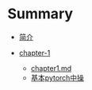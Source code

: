 # Summary

* [简介](/README.md)
* [chapter-1](chapter-1.md)

  * [chapter1.md](/chapter-1/chapter1.md)
  * [基本pytorch中操](/chapter-1/基本pytorch中操作.md)



